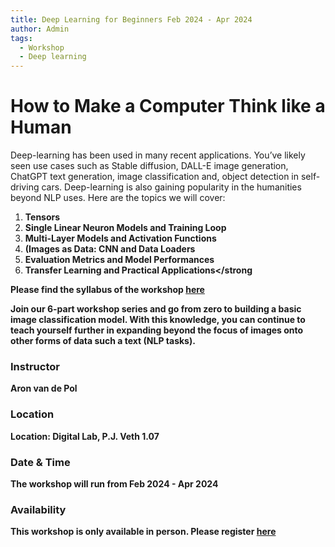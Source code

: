 ```yaml
---
title: Deep Learning for Beginners Feb 2024 - Apr 2024
author: Admin
tags:
  - Workshop
  - Deep learning
---
```

# How to Make a Computer Think like a Human

Deep-learning has been used in many recent applications. You’ve likely seen use cases such as Stable diffusion, DALL-E image generation, ChatGPT text generation, image classification and, object detection in self-driving cars. Deep-learning is also gaining popularity in the humanities beyond NLP uses. Here are the topics we will cover:

1. <strong>Tensors</strong>
2. <strong>Single Linear Neuron Models and Training Loop</strong>
3. <strong>Multi-Layer Models and Activation Functions</strong>
4. <strong>(Images as Data: CNN and Data Loaders</strong>
5. <strong>Evaluation Metrics and Model Performances</strong>
6. <strong>Transfer Learning and Practical Applications</strong

Please find the syllabus of the workshop [here](https://www.universiteitleiden.nl/binaries/content/assets/geesteswetenschappen/lucdh/events/deep_learning_for_beginners_2024-aron_vd_pol.pdf)

Join our 6-part workshop series and go from zero to building a basic image classification model. With this knowledge, you can continue to teach yourself further in expanding beyond the focus of images onto other forms of data such a text (NLP tasks).

### Instructor
Aron van de Pol

### Location
Location: Digital Lab, P.J. Veth 1.07

### Date & Time
The workshop will run from Feb 2024 - Apr 2024

### Availability
This workshop is only available in person. Please register [here](https://docs.google.com/forms/d/e/1FAIpQLSdk0NqAA0LrNxg5ObRC9IUajTH4HUPPiABgS5QBn6gJfY2oSg/viewform)
